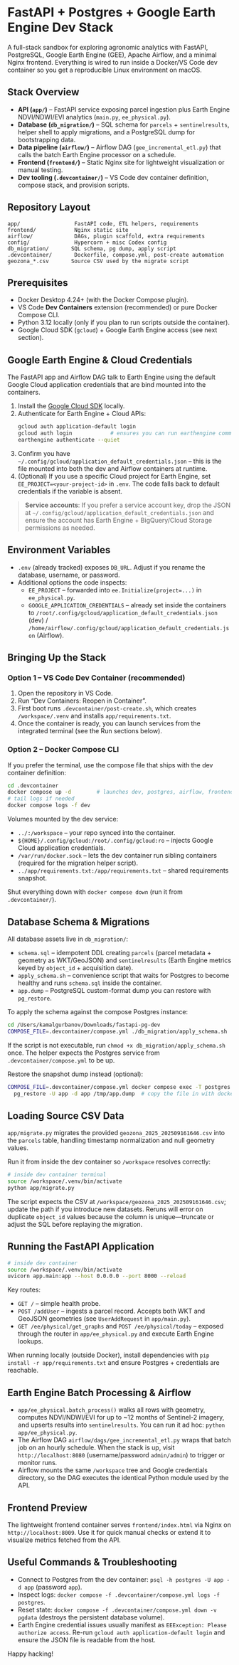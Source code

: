 # FastAPI + Postgres + Google Earth Engine Dev Stack

A full-stack sandbox for exploring agronomic analytics with FastAPI, PostgreSQL, Google Earth Engine (GEE), Apache Airflow, and a minimal Nginx frontend. Everything is wired to run inside a Docker/VS Code dev container so you get a reproducible Linux environment on macOS.

## Stack Overview
- **API (`app/`)** – FastAPI service exposing parcel ingestion plus Earth Engine NDVI/NDWI/EVI analytics (`main.py`, `ee_physical.py`).
- **Database (`db_migration/`)** – SQL schema for `parcels` + `sentinelresults`, helper shell to apply migrations, and a PostgreSQL dump for bootstrapping data.
- **Data pipeline (`airflow/`)** – Airflow DAG (`gee_incremental_etl.py`) that calls the batch Earth Engine processor on a schedule.
- **Frontend (`frontend/`)** – Static Nginx site for lightweight visualization or manual testing.
- **Dev tooling (`.devcontainer/`)** – VS Code dev container definition, compose stack, and provision scripts.

## Repository Layout
```
app/                 FastAPI code, ETL helpers, requirements
frontend/            Nginx static site
airflow/             DAGs, plugin scaffold, extra requirements
config/              Hypercorn + misc Codex config
db_migration/       SQL schema, pg dump, apply script
.devcontainer/       Dockerfile, compose.yml, post-create automation
geozona_*.csv       Source CSV used by the migrate script
```

## Prerequisites
- Docker Desktop 4.24+ (with the Docker Compose plugin).
- VS Code **Dev Containers** extension (recommended) or pure Docker Compose CLI.
- Python 3.12 locally (only if you plan to run scripts outside the container).
- Google Cloud SDK (`gcloud`) + Google Earth Engine access (see next section).

## Google Earth Engine & Cloud Credentials
The FastAPI app and Airflow DAG talk to Earth Engine using the default Google Cloud application credentials that are bind mounted into the containers.

1. Install the [Google Cloud SDK](https://cloud.google.com/sdk/docs/install) locally.
2. Authenticate for Earth Engine + Cloud APIs:
   ```bash
   gcloud auth application-default login
   gcloud auth login            # ensures you can run earthengine commands
   earthengine authenticate --quiet
   ```
3. Confirm you have `~/.config/gcloud/application_default_credentials.json` – this is the file mounted into both the dev and Airflow containers at runtime.
4. (Optional) If you use a specific Cloud project for Earth Engine, set `EE_PROJECT=<your-project-id>` in `.env`. The code falls back to default credentials if the variable is absent.

> **Service accounts**: If you prefer a service account key, drop the JSON at `~/.config/gcloud/application_default_credentials.json` and ensure the account has Earth Engine + BigQuery/Cloud Storage permissions as needed.

## Environment Variables
- `.env` (already tracked) exposes `DB_URL`. Adjust if you rename the database, username, or password.
- Additional options the code inspects:
  - `EE_PROJECT` – forwarded into `ee.Initialize(project=...)` in `ee_physical.py`.
  - `GOOGLE_APPLICATION_CREDENTIALS` – already set inside the containers to `/root/.config/gcloud/application_default_credentials.json` (dev) / `/home/airflow/.config/gcloud/application_default_credentials.json` (Airflow).

## Bringing Up the Stack
### Option 1 – VS Code Dev Container (recommended)
1. Open the repository in VS Code.
2. Run “Dev Containers: Reopen in Container”.
3. First boot runs `.devcontainer/post-create.sh`, which creates `/workspace/.venv` and installs `app/requirements.txt`.
4. Once the container is ready, you can launch services from the integrated terminal (see the Run sections below).

### Option 2 – Docker Compose CLI
If you prefer the terminal, use the compose file that ships with the dev container definition:
```bash
cd .devcontainer
docker compose up -d        # launches dev, postgres, airflow, frontend
# tail logs if needed
docker compose logs -f dev
```
Volumes mounted by the dev service:
- `../:/workspace` – your repo synced into the container.
- `${HOME}/.config/gcloud:/root/.config/gcloud:ro` – injects Google Cloud application credentials.
- `/var/run/docker.sock` – lets the dev container run sibling containers (required for the migration helper script).
- `../app/requirements.txt:/app/requirements.txt` – shared requirements snapshot.

Shut everything down with `docker compose down` (run it from `.devcontainer/`).

## Database Schema & Migrations
All database assets live in `db_migration/`:

- `schema.sql` – idempotent DDL creating `parcels` (parcel metadata + geometry as WKT/GeoJSON) and `sentinelresults` (Earth Engine metrics keyed by `object_id` + acquisition date).
- `apply_schema.sh` – convenience script that waits for Postgres to become healthy and runs `schema.sql` inside the container.
- `app.dump` – PostgreSQL custom-format dump you can restore with `pg_restore`.

To apply the schema against the compose Postgres instance:
```bash
cd /Users/kamalgurbanov/Downloads/fastapi-pg-dev
COMPOSE_FILE=.devcontainer/compose.yml ./db_migration/apply_schema.sh
```
If the script is not executable, run `chmod +x db_migration/apply_schema.sh` once. The helper expects the Postgres service from `.devcontainer/compose.yml` to be up.

Restore the snapshot dump instead (optional):
```bash
COMPOSE_FILE=.devcontainer/compose.yml docker compose exec -T postgres \
  pg_restore -U app -d app /tmp/app.dump  # copy the file in with docker cp first
```

## Loading Source CSV Data
`app/migrate.py` migrates the provided `geozona_2025_202509161646.csv` into the `parcels` table, handling timestamp normalization and null geometry values.

Run it from inside the dev container so `/workspace` resolves correctly:
```bash
# inside dev container terminal
source /workspace/.venv/bin/activate
python app/migrate.py
```
The script expects the CSV at `/workspace/geozona_2025_202509161646.csv`; update the path if you introduce new datasets. Reruns will error on duplicate `object_id` values because the column is unique—truncate or adjust the SQL before replaying the migration.

## Running the FastAPI Application
```bash
# inside dev container
source /workspace/.venv/bin/activate
uvicorn app.main:app --host 0.0.0.0 --port 8000 --reload
```
Key routes:
- `GET /` – simple health probe.
- `POST /addUser` – ingests a parcel record. Accepts both WKT and GeoJSON geometries (see `UserAddRequest` in `app/main.py`).
- `GET /ee/physical/get_graphs` and `POST /ee/physical/today` – exposed through the router in `app/ee_physical.py` and execute Earth Engine lookups.

When running locally (outside Docker), install dependencies with `pip install -r app/requirements.txt` and ensure Postgres + credentials are reachable.

## Earth Engine Batch Processing & Airflow
- `app/ee_physical.batch_process()` walks all rows with geometry, computes NDVI/NDWI/EVI for up to ~12 months of Sentinel-2 imagery, and upserts results into `sentinelresults`. You can run it ad hoc: `python app/ee_physical.py`.
- The Airflow DAG `airflow/dags/gee_incremental_etl.py` wraps that batch job on an hourly schedule. When the stack is up, visit `http://localhost:8080` (username/password `admin/admin`) to trigger or monitor runs.
- Airflow mounts the same `/workspace` tree and Google credentials directory, so the DAG executes the identical Python module used by the API.

## Frontend Preview
The lightweight frontend container serves `frontend/index.html` via Nginx on `http://localhost:8009`. Use it for quick manual checks or extend it to visualize metrics fetched from the API.

## Useful Commands & Troubleshooting
- Connect to Postgres from the dev container: `psql -h postgres -U app -d app` (password `app`).
- Inspect logs: `docker compose -f .devcontainer/compose.yml logs -f postgres`.
- Reset state: `docker compose -f .devcontainer/compose.yml down -v pgdata` (destroys the persistent database volume).
- Earth Engine credential issues usually manifest as `EEException: Please authorize access`. Re-run `gcloud auth application-default login` and ensure the JSON file is readable from the host.

Happy hacking!
